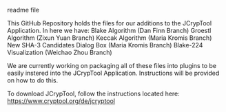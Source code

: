 readme file

This GitHub Repository holds the files for our additions to the JCrypTool Application. In here we have:
Blake Algorithm (Dan Finn Branch)
Groestl Algorithm (Zixun Yuan Branch)
Keccak Algorithm (Maria Kromis Branch)
New SHA-3 Candidates Dialog Box (Maria Kromis Branch)
Blake-224 Visualization (Weichao Zhou Branch)

We are currently working on packaging all of these files into plugins to be easily instered into the JCrypTool Application. Instructions will be provided on how to do this.

To download JCrypTool, follow the instructions located here:
https://www.cryptool.org/de/jcryptool

